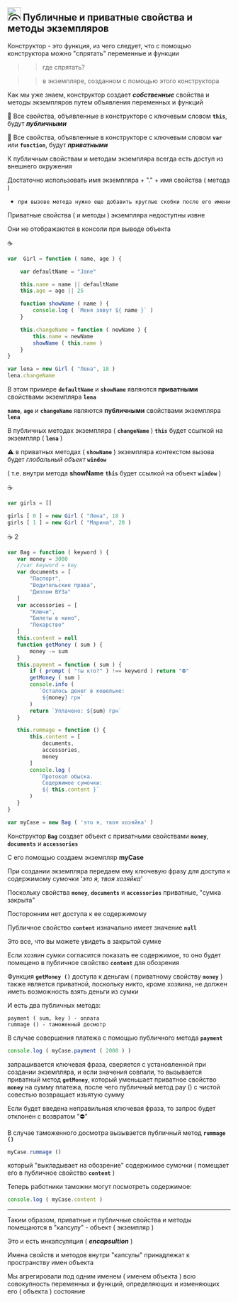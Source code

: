 ## <img src="https://avatars2.githubusercontent.com/u/19735284?s=40&v=4" width="30" title="Ⓒ Irina Fylyppova ( garevna ) 2019"/> Публичные и приватные свойства и методы экземпляров

Конструктор - это функция, из чего следует, что с помощью конструктора можно "спрятать" переменные и функции
>> где спрятать?

>> в экземпляре, созданном с помощью этого конструктора

Как мы уже знаем, конструктор создает **_собственные_** свойства и методы экземпляров путем объявления переменных и функций

:white_square_button: Все свойства, объявленные в конструкторе с ключевым словом  **`this`**, будут **_публичными_**

:white_square_button: Все свойства, объявленные в конструкторе с ключевым словом  **`var`** или **`function`**, будут **_приватными_**

К публичным свойствам и методам экземпляра всегда есть доступ из внешнего окружения

Достаточно использовать имя экземпляра + "." + имя свойства ( метода )
* `при вызове метода нужно еще добавить круглые скобки после его имени`

Приватные свойства ( и методы ) экземпляра недоступны извне

Они не отображаются в консоли при выводе объекта

:coffee:
```javascript
var  Girl = function ( name, age ) {

    var defaultName = "Jane"

    this.name = name || defaultName
    this.age = age || 25

    function showName ( name ) {
        console.log ( `Меня зовут ${ name }` )
    }

    this.changeName = function ( newName ) {
        this.name = newName
        showName ( this.name )
    }
}

var lena = new Girl ( "Лена", 18 )
lena.changeName
```
В этом примере **`defaultName`**  и **`showName`** являются **приватными** свойствами экземпляра **`lena`**

**`name`**, **`age`** и **`changeName`** являются **публичными** свойствами экземпляра **`lena`**

В публичных методах экземпляра ( **`changeName`** )  **`this`**  будет ссылкой на экземпляр ( **`lena`** )

:warning: в приватных методах (  **`showName`** ) экземпляра контекстом вызова будет *глобальный объект* **`window`**

( т.е. внутри метода  **showName**  **`this`**  будет ссылкой на объект **`window`** )

:coffee:
```javascript
var girls = []

girls [ 0 ] = new Girl ( "Лена", 18 )
girls [ 1 ] = new Girl ( "Марина", 20 )
```

:coffee: 2
```javascript
var Bag = function ( keyword ) {
   var money = 3000
   //var keyword = key
   var documents = [
       "Паспорт",
       "Водительские права",
       "Диплом ВУЗа"
   ]
   var accessories = [
       "Ключи",
       "Билеты в кино",
       "Лекарство"
   ]
   this.content = null
   function getMoney ( sum ) {
       money -= sum
   }
   this.payment = function ( sum ) {
       if ( prompt ( "ты кто?" ) !== keyword ) return "⛔️"
       getMoney ( sum )
       console.info (
          `Осталось денег в кошельке:
           ${money} грн`
       )
       return `Уплачено: ${sum} грн`
   }

   this.rummage = function () {
       this.content = [
           documents,
           accessories,
           money
       ]
       console.log (
          `Протокол обыска.
           Содержимое сумочки:
           ${ this.content }`
       )
   }
}

var myCase = new Bag ( 'это я, твоя хозяйка' )
```
Конструктор **`Bag`**  создает объект с приватными свойствами  **`money`**,  **`documents`** и  **`accessories`**

С его помощью создаем экземпляр **myCase**

При создании экземпляра передаем ему ключевую фразу для доступа к содержимому сумочки '*это я, твоя хозяйка*'

Поскольку свойства  **`money`**,  **`documents`** и  **`accessories`** приватные,  "сумка закрыта"

Посторонним нет доступа к ее содержимому

Публичное свойство **`content`** изначально имеет значение  **`null`**

Это все, что вы можете увидеть в закрытой сумке

Если хозяин сумки согласится показать ее содержимое, то оно будет помещено в публичное свойство **`content`** для обозрения

Функция **`getMoney ()`** доступа к деньгам  ( приватному свойству **`money`** ) также является приватной, поскольку никто, кроме хозяина, не должен иметь возможность взять деньги из сумки

И есть два публичных метода:

    payment ( sum, key ) - оплата
    rummage () - таможенный досмотр

В случае совершения платежа с помощью публичного метода  **`payment`**
```javascript
console.log ( myCase.payment ( 2000 ) )
```
запрашивается ключевая фраза, сверяется с установленной при создании экземпляра, и если значения совпали, то вызывается приватный метод **`getMoney`**, который уменьшает приватное свойство **`money`** на сумму платежа,  после  чего публичный метод pay () с чистой совестью возвращает изъятую сумму

Если будет введена неправильная ключевая фраза, то запрос будет отклонен с возвратом "⛔️"

В случае таможенного досмотра вызывается публичный метод **`rummage ()`**
```javascript
myCase.rummage ()
```
который "выкладывает на обозрение" содержимое сумочки ( помещает его в публичное свойство **`content`** )

Теперь работники таможни могут посмотреть содержимое:
```javascript
console.log ( myCase.content )
```
***
Таким образом, приватные и публичные свойства и методы помещаются в "капсулу" - объект ( экземпляр )

Это и есть инкапсуляция ( *__encapsultion__* )

Имена свойств и методов внутри "капсулы" принадлежат к пространству имен объекта

Мы агрегировали под одним именем ( именем объекта ) всю совокупность переменных и функций, определяющих и изменяющих его ( объекта ) состояние
